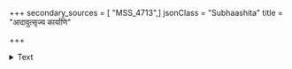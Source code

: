 +++
secondary_sources = [ "MSS_4713",]
jsonClass = "Subhaashita"
title = "आदावुत्सृज्य कार्याणि"

+++

<details><summary>Text</summary>

आदावुत्सृज्य कार्याणि पश्चाच्च प्रार्थयन्ति ये।  
ते लोके हास्यतां यान्ति पलाण्डुहरणादिव॥
</details>
